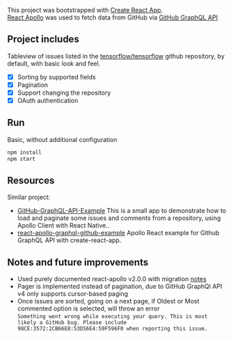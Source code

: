 This project was bootstrapped with [Create React App](https://github.com/facebookincubator/create-react-app).<br>
[React Apollo](https://github.com/apollographql/react-apollo) was used to fetch data from GitHub via [GitHub GraphQL API](https://developer.github.com/v4/)

## Project includes

Tableview of issues listed in the [tensorflow/tensorflow](https://github.com/tensorflow/tensorflow/issues) github repository, by default, with basic look and feel.

- [x] Sorting by supported fields
- [x] Pagination
- [x] Support changing the repository
- [x] OAuth authentication

## Run

Basic, without additional configuration

```sh
npm install
npm start
```

## Resources

Similar project:

* [GitHub-GraphQL-API-Example](https://github.com/apollographql/GitHub-GraphQL-API-Example) This is a small app to demonstrate how to load and paginate some issues and comments from a repository, using Apollo Client with React Native..
* [react-apollo-graphql-github-example](https://github.com/katopz/react-apollo-graphql-github-example) Apollo React example for Github GraphQL API with create-react-app.

## Notes and future improvements

* Used purely documented react-apollo v2.0.0 with migration [notes](https://github.com/apollographql/apollo-client/blob/master/docs/source/2.0-migration.md)
* Pager is implemented instead of pagination, due to GitHub GraphQl API v4 only supports cursor-based paging
* Once issues are sorted, going on a next page, if Oldest or Most commented option is selected, will throw an error <br>
`Something went wrong while executing your query. This is most likely a GitHub bug. Please include 98CE:3572:2CB66E8:53D56E4:59F596F0 when reporting this issue.`
